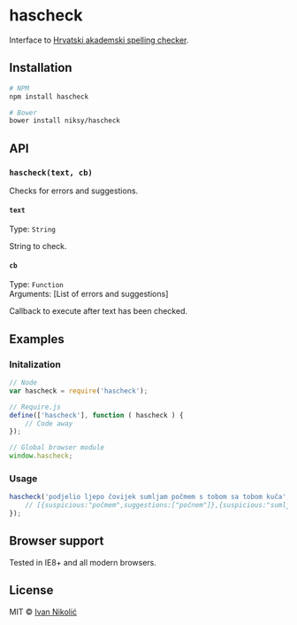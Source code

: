 # hascheck

Interface to [Hrvatski akademski spelling checker](http://hacheck.tel.fer.hr/).

## Installation

```sh
# NPM
npm install hascheck

# Bower
bower install niksy/hascheck
```

## API

### `hascheck(text, cb)`

Checks for errors and suggestions.

#### `text`

Type: `String`

String to check.

#### `cb`

Type: `Function`  
Arguments: [List of errors and suggestions]

Callback to execute after text has been checked.

## Examples

### Initalization

```js
// Node
var hascheck = require('hascheck');

// Require.js
define(['hascheck'], function ( hascheck ) {
	// Code away
});

// Global browser module
window.hascheck;
```

### Usage

```js
hascheck('podjelio ljepo čovijek sumljam počmem s tobom sa tobom kuča', function ( results ) {
	// [{suspicious:"počmem",suggestions:["počnem"]},{suspicious:"sumljam",suggestions:["smuljam","sukljam","sumnjam","mumljam"]},…]
});
```

## Browser support

Tested in IE8+ and all modern browsers.

## License

MIT © [Ivan Nikolić](http://ivannikolic.com)
